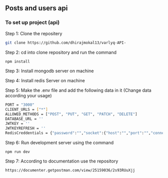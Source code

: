 ## Posts and users api

### To set up project (api)

Step 1: Clone the repositery
```bash
git clone https://github.com/dhirajmokal13/varlyq-API-
```

Step 2: cd into clone repository and run the command
```bash
npm install
```
Step 3: Install mongodb server on machine

Step 4: Install redis Server on machine

Step 5: Make the .env file and add the following data in it (Change data according your usage)
```bash
PORT = "3000"
CLIENT_URLS = ["*"]
ALLOWED_METHODS = ["POST", "PUT", "GET", "PATCH", "DELETE"]
DATABASE_URL = ''
JWTKEY = ''
JWTKEYREFRESH = ''
RedisCreddentials = {"password":"","socket":{"host":"","port":"","connect_timeout": 5000}}
```

Step 6: Run development server using the command 
```bash
npm run dev
```

Step 7: According to documentation use the repository
```bash
https://documenter.getpostman.com/view/25159036/2s93RUuXjj
```
